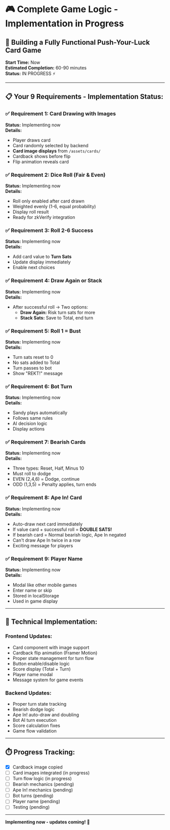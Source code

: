 # 🎮 Complete Game Logic - Implementation in Progress

## 🎯 Building a Fully Functional Push-Your-Luck Card Game

**Start Time:** Now  
**Estimated Completion:** 60-90 minutes  
**Status:** IN PROGRESS ⚡  

---

## 📋 **Your 9 Requirements - Implementation Status:**

### ✅ **Requirement 1: Card Drawing with Images**
**Status:** Implementing now  
**Details:**
- Player draws card
- Card randomly selected by backend
- **Card image displays** from `/assets/cards/`
- Cardback shows before flip
- Flip animation reveals card

### ✅ **Requirement 2: Dice Roll (Fair & Even)**
**Status:** Implementing now  
**Details:**
- Roll only enabled after card drawn
- Weighted evenly (1-6, equal probability)
- Display roll result
- Ready for zkVerify integration

### ✅ **Requirement 3: Roll 2-6 Success**
**Status:** Implementing now  
**Details:**
- Add card value to **Turn Sats**
- Update display immediately
- Enable next choices

### ✅ **Requirement 4: Draw Again or Stack**
**Status:** Implementing now  
**Details:**
- After successful roll → Two options:
  - **Draw Again:** Risk turn sats for more
  - **Stack Sats:** Save to Total, end turn

### ✅ **Requirement 5: Roll 1 = Bust**
**Status:** Implementing now  
**Details:**
- Turn sats reset to 0
- No sats added to Total
- Turn passes to bot
- Show "REKT!" message

### ✅ **Requirement 6: Bot Turn**
**Status:** Implementing now  
**Details:**
- Sandy plays automatically
- Follows same rules
- AI decision logic
- Display actions

### ✅ **Requirement 7: Bearish Cards**
**Status:** Implementing now  
**Details:**
- Three types: Reset, Half, Minus 10
- Must roll to dodge
- EVEN (2,4,6) = Dodge, continue
- ODD (1,3,5) = Penalty applies, turn ends

### ✅ **Requirement 8: Ape In! Card**
**Status:** Implementing now  
**Details:**
- Auto-draw next card immediately
- If value card + successful roll = **DOUBLE SATS!**
- If bearish card = Normal bearish logic, Ape In negated
- Can't draw Ape In twice in a row
- Exciting message for players

### ✅ **Requirement 9: Player Name**
**Status:** Implementing now  
**Details:**
- Modal like other mobile games
- Enter name or skip
- Stored in localStorage
- Used in game display

---

## 🔧 **Technical Implementation:**

### Frontend Updates:
- Card component with image support
- Cardback flip animation (Framer Motion)
- Proper state management for turn flow
- Button enable/disable logic
- Score display (Total + Turn)
- Player name modal
- Message system for game events

### Backend Updates:
- Proper turn state tracking
- Bearish dodge logic
- Ape In! auto-draw and doubling
- Bot AI turn execution
- Score calculation fixes
- Game flow validation

---

## ⏱️ **Progress Tracking:**

- [x] Cardback image copied
- [ ] Card images integrated (in progress)
- [ ] Turn flow logic (in progress)
- [ ] Bearish mechanics (pending)
- [ ] Ape In! mechanics (pending)
- [ ] Bot turns (pending)
- [ ] Player name (pending)
- [ ] Testing (pending)

---

**Implementing now - updates coming!** 🚀







